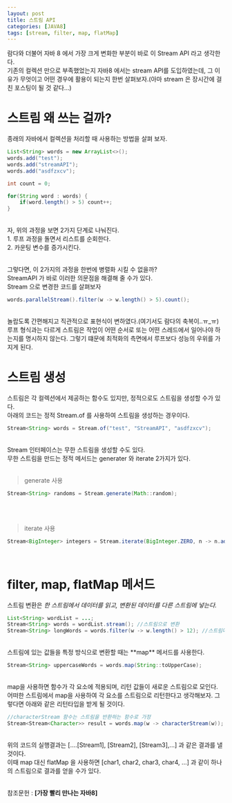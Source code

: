```yaml
---
layout: post
title: 스트림 API
categories: [JAVA8]
tags: [stream, filter, map, flatMap]
---
```


람다와 더불어 자바 8 에서 가장 크게 변화한 부분이 바로 이 Stream API 라고 생각한다.<br>
기존의 컬렉션 만으로 부족했었는지 자바8 에서는 stream API를 도입하였는데, 그 이유가 무엇이고 어떤 경우에 활용이 되는지 한번 살펴보자.(아마 stream 은 장시간에 걸친 포스팅이 될 것 같다...)<br>

# 스트림 왜 쓰는 걸까?

종래의 자바에서 컬렉션을 처리할 때 사용하는 방법을 살펴 보자.<br>

~~~JAVA
List<String> words = new ArrayList<>();
words.add("test");
words.add("streamAPI");
words.add("asdfzxcv");

int count = 0;

for(String word : words) {
	if(word.length() > 5) count++;
}
~~~

<br>
자, 위의 과정을 보면 2가지 단계로 나눠진다.<br>
1.  루프 과정을 돌면서 리스트를 순회한다.<br>
2.  카운팅 변수를 증가시킨다.<br>
<br>

그렇다면, 이 2가지의 과정을 한번에 병렬화 시킬 수 없을까?
<br> StreamAPI 가 바로 이러한 의문점을 해결해 줄 수가 있다. <br>Stream 으로 변경한 코드를 살펴보자
<br>

~~~JAVA
words.parallelStream().filter(w -> w.length() > 5).count();
~~~

<br>놀랍도록 간편해지고 직관적으로 표현식이 변하였다.(여기서도 람다의 축복이..ㅠ_ㅠ)<br>
루프 형식과는 다르게 스트림은 작업이 어떤 순서로 또는 어떤 스레드에서 일어나야 하는지를 명시하지 않는다. 그렇기 떄문에 최적화의 측면에서 루프보다 성능의 우위를 가지게 된다.

# 스트림 생성

스트림은 각 컬렉션에서 제공하는 함수도 있지만, 정적으로도 스트림을 생성할 수가 있다.<br>
아래의 코드는 정적 Stream.of 를 사용하여 스트림을 생성하는 경우이다.<br>

~~~JAVA
Stream<String> words = Stream.of("test", "StreamAPI", "asdfzxcv");
~~~

<br>
Stream 인터페이스는 무한 스트림을 생성할 수도 있다.<br>
무한 스트림을 만드는 정적 메서드는 generater 와 iterate 2가지가 있다.<br><br>

>generate 사용

~~~JAVA
Stream<String> randoms = Stream.generate(Math::random);
~~~

<br><br>
>iterate 사용

~~~JAVA
Stream<BigInteger> integers = Stream.iterate(BigInteger.ZERO, n -> n.add(BigInteger.ONE));
~~~

<br>

# filter, map, flatMap 메서드

스트림 변환은 *한 스트림에서 데이터를 읽고, 변환된 데이터를 다른 스트림에 넣는다.*<br>

~~~JAVA
List<String> wordList = ...;
Stream<String> words = wordList.stream(); //스트림으로 변환
Stream<String> longWords = words.filter(w -> w.length() > 12); //스트림에서 데이터를 읽고 filter는 stream 으로 반환
~~~

<br>
스트림에 있는 값들을 특정 방식으로 변환할 때는 **map** 메서드를 사용한다.

~~~JAVA
Stream<String> uppercaseWords = words.map(String::toUpperCase);
~~~

<br>
map을 사용하면 함수가 각 요소에 적용되며, 리턴 값들이 새로운 스트림으로 모인다.<br> 어떠한 스트림에서 map을 사용하여 각 요소를 스트림으로 리턴한다고 생각해보자. 그렇다면 아래와 같은 리턴타입을 받게 될 것이다.<br>

~~~JAVA
//characterStream 함수는 스트림을 반환하는 함수로 가정
Stream<Stream<Character>> result = words.map(w -> characterStream(w));
~~~

<br>
위의 코드의 실행결과는 [....[Stream1], [Stream2], [Stream3],...] 과 같은 결과를 낼 것이다.<br>
이때 map 대신 flatMap 을 사용하면 [char1, char2, char3, char4, ...] 과 같이 하나의 스트림으로 결과를 얻을 수가 있다.<br><br>

참조문헌 : **[가장 빨리 만나는 자바8]**
